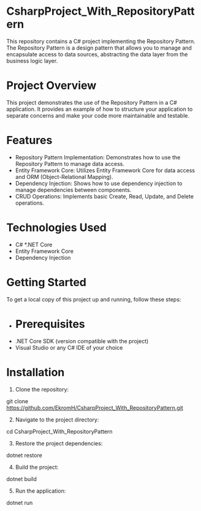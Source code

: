 # CsharpProject_With_RepositoryPattern
This repository contains a C# project implementing the Repository Pattern. The Repository Pattern is a design pattern that allows you to manage and encapsulate access to data sources, abstracting the data layer from the business logic layer.

# Project Overview
This project demonstrates the use of the Repository Pattern in a C# application. It provides an example of how to structure your application to separate concerns and make your code more maintainable and testable.

# Features
* Repository Pattern Implementation: Demonstrates how to use the Repository Pattern to manage data access.
* Entity Framework Core: Utilizes Entity Framework Core for data access and ORM (Object-Relational Mapping).
* Dependency Injection: Shows how to use dependency injection to manage dependencies between components.
* CRUD Operations: Implements basic Create, Read, Update, and Delete operations.
# Technologies Used
* C#
*.NET Core
* Entity Framework Core
* Dependency Injection

# Getting Started
To get a local copy of this project up and running, follow these steps:

* # Prerequisites
* .NET Core SDK (version compatible with the project)
* Visual Studio or any C# IDE of your choice

# Installation
1. Clone the repository:
   
git clone https://github.com/EkromH/CsharpProject_With_RepositoryPattern.git

2. Navigate to the project directory:
 
cd CsharpProject_With_RepositoryPattern

3. Restore the project dependencies:

dotnet restore

4. Build the project:

dotnet build

5. Run the application:

dotnet run
